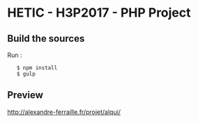 # HETIC - H3P2017 - PHP Project

## Build the sources

Run :

 ````
 	$ npm install
 	$ gulp
 ```` 
 
## Preview

http://alexandre-ferraille.fr/projet/alqui/

 
